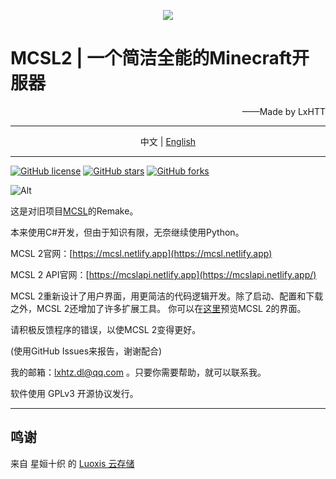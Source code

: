 <p align="center">
<img src="https://www.helloimg.com/images/2023/01/28/oRgCMu.png"/>
</p>

# MCSL2   |   一个简洁全能的Minecraft开服器

<p align="right">
——Made by LxHTT
</p>

___

<p align="center">
中文  |  <a href="https://github.com/LxHTT/MCSL2/blob/master/README_EN.md" target="_blank">English</a>
</p>

___
<a href="https://github.com/LxHTT/MCSL2/blob/master/LICENSE"><img alt="GitHub license" src="https://img.shields.io/github/license/LxHTT/MCSL2"></a>
<a href="https://github.com/LxHTT/MCSL2/stargazers"><img alt="GitHub stars" src="https://img.shields.io/github/stars/LxHTT/MCSL2"></a>
<a href="https://github.com/LxHTT/MCSL2/network"><img alt="GitHub forks" src="https://img.shields.io/github/forks/LxHTT/MCSL2"></a>

![Alt](https://repobeats.axiom.co/api/embed/869c25f269efec38ff69088fca0dc7aba2de63bf.svg "Repobeats analytics image")

这是对旧项目[MCSL](https://github.com/LxHTT/MCSL)的Remake。

本来使用C#开发，但由于知识有限，无奈继续使用Python。

MCSL 2官网：[https://mcsl.netlify.app](https://mcsl.netlify.app)

MCSL 2 API官网：[https://mcslapi.netlify.app](https://mcslapi.netlify.app/)

MCSL 2重新设计了用户界面，用更简洁的代码逻辑开发。除了启动、配置和下载之外，MCSL 2还增加了许多扩展工具。
你可以在[这里](https://mcsl.netlify.app/preview)预览MCSL 2的界面。

请积极反馈程序的错误，以使MCSL 2变得更好。

(使用GitHub Issues来报告，谢谢配合)

我的邮箱：lxhtz.dl@qq.com 。只要你需要帮助，就可以联系我。

软件使用 GPLv3 开源协议发行。
___
## 鸣谢

来自 星姮十织 的 [Luoxis 云存储](https://www.df100.ltd)
